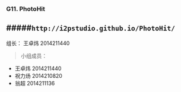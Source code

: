 ### G11. PhotoHit
#####```http://i2pstudio.github.io/PhotoHit/```
---
组长： 王卓炜  2014211440
> 小组成员：
- 王卓炜  2014211440
- 祝力炀 2014210820
- 翁超 2014211136